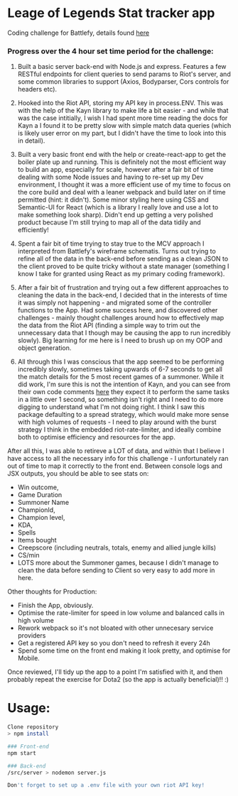 # Leage of Legends Stat tracker app

Coding challenge for Battlefy, details found [here](https://gist.github.com/jbueza/490d3aa4a096498d4642a0f602ce6968)

### Progress over the 4 hour set time period for the challenge:

1. Built a basic server back-end with Node.js and express. Features a few RESTful endpoints for client queries to send params to Riot's server, and some common libraries to support (Axios, Bodyparser, Cors controls for headers etc).

2. Hooked into the Riot API, storing my API key in process.ENV. This was with the help of the Kayn library to make life a bit easier - and while that was the case intitially, I wish I had spent more time reading the docs for Kayn a I found it to be pretty slow with simple match data queries (which is likely user error on my part, but I didn't have the time to look into this in detail).

3. Built a very basic front end with the help or create-react-app to get the boiler plate up and running. This is definitely not the most efficient way to build an app, especially for scale, however after a fair bit of time dealing with some Node issues and having to re-set up my Dev environment, I thought it was a more efficient use of my time to focus on the core build and deal with a leaner webpack and build later on if time permitted (hint: it didn't). Some minor styling here using CSS and Semantic-UI for React (which is a library I really love and use a lot to make something look sharp). Didn't end up getting a very polished product because I'm still trying to map all of the data tidily and efficiently!

4. Spent a fair bit of time trying to stay true to the MCV approach I interpreted from Battlefy's wireframe schematis. Turns out trying to refine all of the data in the back-end before sending as a clean JSON to the client proved to be quite tricky without a state manager (something I know I take for granted using React as my primary coding framework).

5. After a fair bit of frustration and trying out a few different approaches to cleaning the data in the back-end, I decided that in the interests of time it was simply not happening - and migrated some of the controller functions to the App. Had some success here, and discovered other challenges - mainly thought challenges around how to effectively map the data from the Riot API (finding a simple way to trim out the unnecessary data that I though may be causing the app to run incredibly slowly). Big learning for me here is I need to brush up on my OOP and object generation.

6. All through this I was conscious that the app seemed to be performing incredibly slowly, sometimes taking upwards of 6-7 seconds to get all the match details for the 5 most recent games of a summoner. While it did work, I'm sure this is not the intention of Kayn, and you can see from their own code comments [here](https://github.com/cnguy/kayn/blob/master/examples/async.await/v4/get-last-10-ranked-matches-efficiently.js) they expect it to perform the same tasks in a little over 1 second, so something isn't right and I need to do more digging to understand what I'm not doing right. I think I saw this package defaulting to a spread strategy, which would make more sense with high volumes of requests - I need to play around with the burst strategy I think in the embedded riot-rate-limiter, and ideally combine both to optimise efficiency and resources for the app.

After all this, I was able to retireve a LOT of data, and within that I believe I have access to all the necessary info for this challenge - I unfortunately ran out of time to map it correctly to the front end. Between console logs and JSX outputs, you should be able to see stats on:

- Win outcome, 
- Game Duration
- Summoner Name
- ChampionId, 
- Champion level, 
- KDA, 
- Spells 
- Items bought
- Creepscore (including neutrals, totals, enemy and allied jungle kills)
- CS/min
- LOTS more about the Summoner games,  because I didn't manage to clean the data before sending to Client so very easy to add more in here.

Other thoughts for Production:
- Finish the App, obviously.
- Optimise the rate-limiter for speed in low volume and balanced calls in high volume
- Rework webpack so it's not bloated with other unnecesary service providers
- Get a registered API key so you don't need to refresh it every 24h
- Spend some time on the front end making it look pretty, and optimise for Mobile.

Once reviewed, I'll tidy up the app to a point I'm satisfied with it, and then probably repeat the exercise for Dota2 (so the app is actually beneficial)!! :)

# Usage:

```bash
Clone repository 
> npm install
```

```bash
### Front-end
npm start
```

```bash
### Back-end
/src/server > nodemon server.js

Don't forget to set up a .env file with your own riot API key!
```


